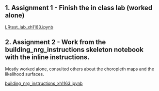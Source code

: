 
## 1. Assignment 1 -  Finish the in class lab (worked alone)



[LRtest_lab_xh1163.ipynb](https://github.com/xiaoninh/PUI2018_xh1163/blob/master/HW10_xh1163/LRtest_lab_xh1163.ipynb)

## 2. Assignment 2 - Work from the building_nrg_instructions skeleton notebook with the inline instructions. 

Mostly worked alone, consulted others about the choropleth maps and the likelihood surfaces.

[building_nrg_instructions_xh1163.ipynb](https://github.com/xiaoninh/PUI2018_xh1163/blob/master/HW10_xh1163/building_nrg_instructions_xh1163.ipynb) 

